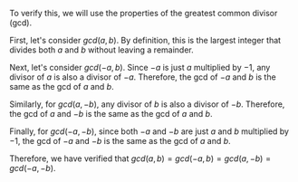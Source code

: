  To verify this, we will use the properties of the greatest common divisor (gcd).

First, let's consider $gcd(a, b)$. By definition, this is the largest integer that divides both $a$ and $b$ without leaving a remainder.

Next, let's consider $gcd(-a, b)$. Since $-a$ is just $a$ multiplied by $-1$, any divisor of $a$ is also a divisor of $-a$. Therefore, the gcd of $-a$ and $b$ is the same as the gcd of $a$ and $b$.

Similarly, for $gcd(a, -b)$, any divisor of $b$ is also a divisor of $-b$. Therefore, the gcd of $a$ and $-b$ is the same as the gcd of $a$ and $b$.

Finally, for $gcd(-a, -b)$, since both $-a$ and $-b$ are just $a$ and $b$ multiplied by $-1$, the gcd of $-a$ and $-b$ is the same as the gcd of $a$ and $b$.

Therefore, we have verified that $gcd(a, b) = gcd(-a, b) = gcd(a, -b) = gcd(-a, -b)$.